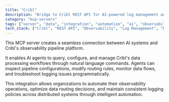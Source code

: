 ```yaml
---
title: "Cribl"
description: "Bridge to Cribl REST API for AI-powered log management and data pipeline configuration."
category: "mcp-servers"
tags: ["server", "data", "integration", "automation", "ai", "observability", "data processing", "natural language commands"]
tech_stack: ["Cribl", "REST API", "Observability", "Log Management", "Data Pipelines", "AI Systems"]
---
```


This MCP server creates a seamless connection between AI systems and Cribl's observability pipeline platform. 

It enables AI agents to query, configure, and manage Cribl's data processing workflows through natural language commands. Agents can inspect pipeline configurations, modify routing rules, monitor data flows, and troubleshoot logging issues programmatically. 

This integration allows organizations to automate their observability operations, optimize data routing decisions, and maintain consistent logging policies across distributed systems through intelligent automation.